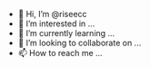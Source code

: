 - 👋 Hi, I’m @riseecc
- 👀 I’m interested in ...
- 🌱 I’m currently learning ...
- 💞️ I’m looking to collaborate on ...
- 📫 How to reach me ...

<!---
riseecc/riseecc is a ✨ special ✨ repository because its `README.md` (this file) appears on your GitHub profile.
You can click the Preview link to take a look at your changes.
--->
